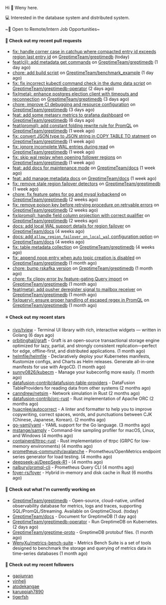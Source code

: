 Hi 👋 Weny here.

💻 Interested in the database system and distributed system.

~🍺 Open to Remote/Intern Job Opportunities~

#### 🔨 Check out my recent pull requests

- [fix: handle corner case in catchup where compacted entry id exceeds region last entry id](https://github.com/GreptimeTeam/greptimedb/pull/6312) on [GreptimeTeam/greptimedb](https://github.com/GreptimeTeam/greptimedb) (today)
- [feat(cli): add metadata get commands](https://github.com/GreptimeTeam/greptimedb/pull/6299) on [GreptimeTeam/greptimedb](https://github.com/GreptimeTeam/greptimedb) (1 day ago)
- [chore: add build script](https://github.com/GreptimeTeam/benchmark_example/pull/3) on [GreptimeTeam/benchmark_example](https://github.com/GreptimeTeam/benchmark_example) (1 day ago)
- [fix: fix incorrect kubectl command check in the dump data script](https://github.com/GreptimeTeam/greptimedb-operator/pull/288) on [GreptimeTeam/greptimedb-operator](https://github.com/GreptimeTeam/greptimedb-operator) (2 days ago)
- [fix(meta): enhance postgres election client with timeouts and reconnection](https://github.com/GreptimeTeam/greptimedb/pull/6276) on [GreptimeTeam/greptimedb](https://github.com/GreptimeTeam/greptimedb) (3 days ago)
- [chore: improve CI debugging and resource configuration](https://github.com/GreptimeTeam/greptimedb/pull/6274) on [GreptimeTeam/greptimedb](https://github.com/GreptimeTeam/greptimedb) (3 days ago)
- [feat: add some metasrv metrics to grafana dashboard](https://github.com/GreptimeTeam/greptimedb/pull/6264) on [GreptimeTeam/greptimedb](https://github.com/GreptimeTeam/greptimedb) (6 days ago)
- [feat(promql): add constant folding rewrite rule for PromQL](https://github.com/GreptimeTeam/greptimedb/pull/6260) on [GreptimeTeam/greptimedb](https://github.com/GreptimeTeam/greptimedb) (1 week ago)
- [fix: convert JSON type to JSON string in COPY TABLE TO statment](https://github.com/GreptimeTeam/greptimedb/pull/6255) on [GreptimeTeam/greptimedb](https://github.com/GreptimeTeam/greptimedb) (1 week ago)
- [fix: ignore incomplete WAL entries during read](https://github.com/GreptimeTeam/greptimedb/pull/6251) on [GreptimeTeam/greptimedb](https://github.com/GreptimeTeam/greptimedb) (1 week ago)
- [fix: skip wal replay when opening follower regions](https://github.com/GreptimeTeam/greptimedb/pull/6234) on [GreptimeTeam/greptimedb](https://github.com/GreptimeTeam/greptimedb) (1 week ago)
- [feat: add docs for maintenance mode](https://github.com/GreptimeTeam/docs/pull/1800) on [GreptimeTeam/docs](https://github.com/GreptimeTeam/docs) (1 week ago)
- [feat: add manage metadata docs](https://github.com/GreptimeTeam/docs/pull/1799) on [GreptimeTeam/docs](https://github.com/GreptimeTeam/docs) (1 week ago)
- [fix: remove stale region failover detectors](https://github.com/GreptimeTeam/greptimedb/pull/6221) on [GreptimeTeam/greptimedb](https://github.com/GreptimeTeam/greptimedb) (1 week ago)
- [chore: fix feature gates for pg and mysql kvbackend](https://github.com/GreptimeTeam/greptimedb/pull/6211) on [GreptimeTeam/greptimedb](https://github.com/GreptimeTeam/greptimedb) (2 weeks ago)
- [fix: remove poison key before retrying procedure on retryable errors](https://github.com/GreptimeTeam/greptimedb/pull/6189) on [GreptimeTeam/greptimedb](https://github.com/GreptimeTeam/greptimedb) (2 weeks ago)
- [fix(promql): handle field column projection with correct qualifier](https://github.com/GreptimeTeam/greptimedb/pull/6183) on [GreptimeTeam/greptimedb](https://github.com/GreptimeTeam/greptimedb) (2 weeks ago)
- [docs: add local WAL support details for region failover](https://github.com/GreptimeTeam/docs/pull/1742) on [GreptimeTeam/docs](https://github.com/GreptimeTeam/docs) (4 weeks ago)
- [docs: add `allow_region_failover_on_local_wal` configuration option](https://github.com/GreptimeTeam/docs/pull/1741) on [GreptimeTeam/docs](https://github.com/GreptimeTeam/docs) (4 weeks ago)
- [fix: table metadata collection](https://github.com/GreptimeTeam/greptimedb/pull/6102) on [GreptimeTeam/greptimedb](https://github.com/GreptimeTeam/greptimedb) (4 weeks ago)
- [fix: append noop entry when auto topic creation is disabled](https://github.com/GreptimeTeam/greptimedb/pull/6092) on [GreptimeTeam/greptimedb](https://github.com/GreptimeTeam/greptimedb) (1 month ago)
- [chore: bump rskafka version](https://github.com/GreptimeTeam/greptimedb/pull/6090) on [GreptimeTeam/greptimedb](https://github.com/GreptimeTeam/greptimedb) (1 month ago)
- [chore: fix clippy error by feature-gating Query import](https://github.com/GreptimeTeam/greptimedb/pull/6085) on [GreptimeTeam/greptimedb](https://github.com/GreptimeTeam/greptimedb) (1 month ago)
- [feat(meta): add pusher deregister signal to mailbox receiver](https://github.com/GreptimeTeam/greptimedb/pull/6072) on [GreptimeTeam/greptimedb](https://github.com/GreptimeTeam/greptimedb) (1 month ago)
- [fix(query): ensure proper handling of escaped regex in PromQL](https://github.com/GreptimeTeam/greptimedb/pull/6062) on [GreptimeTeam/greptimedb](https://github.com/GreptimeTeam/greptimedb) (1 month ago)

#### ⭐ Check out my recent stars

- [rivo/tview](https://github.com/rivo/tview) - Terminal UI library with rich, interactive widgets — written in Golang (6 days ago)
- [orbitinghail/graft](https://github.com/orbitinghail/graft) - Graft is an open-source transactional storage engine optimized for lazy, partial, and strongly consistent replication—perfect for edge, offline-first, and distributed applications. (1 month ago)
- [helmfile/helmfile](https://github.com/helmfile/helmfile) - Declaratively deploy your Kubernetes manifests, Kustomize configs, and Charts as Helm releases. Generate all-in-one manifests for use with ArgoCD. (1 month ago)
- [sunny0826/kubecm](https://github.com/sunny0826/kubecm) - Manage your kubeconfig more easily. (1 month ago)
- [datafusion-contrib/datafusion-table-providers](https://github.com/datafusion-contrib/datafusion-table-providers) - DataFusion TableProviders for reading data from other systems (2 months ago)
- [canndrew/netsim](https://github.com/canndrew/netsim) - Network simulation in Rust (2 months ago)
- [datafusion-contrib/orc-rust](https://github.com/datafusion-contrib/orc-rust) - Rust implementation of Apache ORC (2 months ago)
- [huacnlee/autocorrect](https://github.com/huacnlee/autocorrect) - A linter and formatter to help you to improve copywriting, correct spaces, words, and punctuations between CJK (Chinese, Japanese, Korean). (2 months ago)
- [go-yaml/yaml](https://github.com/go-yaml/yaml) - YAML support for the Go language. (3 months ago)
- [mstange/samply](https://github.com/mstange/samply) - Command-line sampling profiler for macOS, Linux, and Windows (4 months ago)
- [containerd/ttrpc-rust](https://github.com/containerd/ttrpc-rust) - Rust implementation of ttrpc (GRPC for low-memory environments) (4 months ago)
- [prometheus-community/avalanche](https://github.com/prometheus-community/avalanche) - Prometheus/OpenMetrics endpoint series generator for load testing. (4 months ago)
- [deepseek-ai/DeepSeek-R1](https://github.com/deepseek-ai/DeepSeek-R1) -  (4 months ago)
- [nalbury/promql-cli](https://github.com/nalbury/promql-cli) - Prometheus Query CLI (4 months ago)
- [foyer-rs/foyer](https://github.com/foyer-rs/foyer) - Hybrid in-memory and disk cache in Rust (6 months ago)

#### 👷 Check out what I'm currently working on

- [GreptimeTeam/greptimedb](https://github.com/GreptimeTeam/greptimedb) - Open-source, cloud-native, unified observability database for metrics, logs and traces, supporting SQL/PromQL/Streaming. Available on GreptimeCloud. (today)
- [GreptimeTeam/docs](https://github.com/GreptimeTeam/docs) - Document for GreptimeDB (1 day ago)
- [GreptimeTeam/greptimedb-operator](https://github.com/GreptimeTeam/greptimedb-operator) - Run GreptimeDB on Kubernetes. (2 days ago)
- [GreptimeTeam/greptime-proto](https://github.com/GreptimeTeam/greptime-proto) - GreptimeDB protobuf files. (1 month ago)
- [WenyXu/metrics-bench-suite](https://github.com/WenyXu/metrics-bench-suite) - Metrics Bench Suite is a set of tools designed to benchmark the storage and querying of metrics data in time-series databases (1 month ago)

#### 👯 Check out my recent followers

- [gaojunran](https://github.com/gaojunran)
- [yinheli](https://github.com/yinheli)
- [atodekangae](https://github.com/atodekangae)
- [karuppiah7890](https://github.com/karuppiah7890)
- [tigerfsh](https://github.com/tigerfsh)


